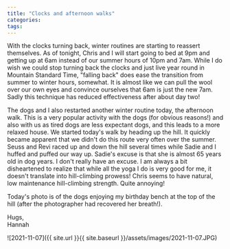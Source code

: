 ```yaml
---
title: "Clocks and afternoon walks"
categories:
tags:
---
```


With the clocks turning back, winter routines are starting to reassert themselves. As of tonight, Chris and I will start going to bed at 9pm and getting up at 6am instead of our summer hours of 10pm and 7am. While I do wish we could stop turning back the clocks and just live year round in Mountain Standard Time, "falling back" does ease the transition from summer to winter hours, somewhat. It is almost like we can pull the wool over our own eyes and convince ourselves that 6am is just the new 7am. Sadly this technique has reduced effectiveness after about day two! 

The dogs and I also restarted another winter routine today, the afternoon walk. This is a very popular activity with the dogs (for obvious reasons!) and also with us as tired dogs are less expectant dogs, and this leads to a more relaxed house. We started today's walk by heading up the hill. It quickly became apparent that we didn't do this route very often over the summer. Seuss and Revi raced up and down the hill several times while Sadie and I huffed and puffed our way up. Sadie's excuse is that she is almost 65 years old in dog years. I don't really have an excuse. I am always a bit disheartened to realize that while all the yoga I do is very good for me, it doesn't translate into hill-climbing prowess! Chris seems to have natural, low maintenance hill-climbing strength. Quite annoying!

Today's photo is of the dogs enjoying my birthday bench at the top of the hill (after the photographer had recovered her breath!).

Hugs,<br />
Hannah

![2021-11-07]({{ site.url }}{{ site.baseurl }}/assets/images/2021-11-07.JPG)